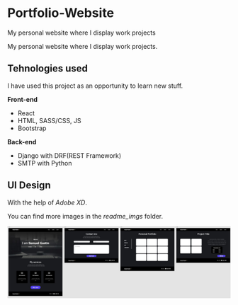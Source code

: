 # Portfolio-Website

 My personal website where I display work projects

 My personal website where I display work projects.
 
 ## Tehnologies used
 I have used this project as an opportunity to learn new stuff.
 
 **Front-end**
 - React
 - HTML, SASS/CSS, JS
 - Bootstrap
 
 **Back-end**
 - Django with DRF(REST Framework)
 - SMTP with Python
 
## UI Design
With the help of *Adobe XD*.

You can find more images in the *readme_imgs* folder.

![UIDesign](https://github.com/BlindBMan/Portfolio-Website/blob/master/readme_imgs/ui_design.jpg)

